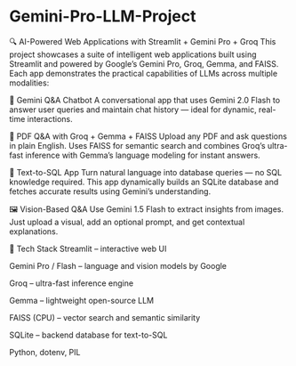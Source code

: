 # Gemini-Pro-LLM-Project
🔍 AI-Powered Web Applications with Streamlit + Gemini Pro + Groq
This project showcases a suite of intelligent web applications built using Streamlit and powered by Google’s Gemini Pro, Groq, Gemma, and FAISS. Each app demonstrates the practical capabilities of LLMs across multiple modalities:

💬 Gemini Q&A Chatbot
A conversational app that uses Gemini 2.0 Flash to answer user queries and maintain chat history — ideal for dynamic, real-time interactions.

📄 PDF Q&A with Groq + Gemma + FAISS
Upload any PDF and ask questions in plain English. Uses FAISS for semantic search and combines Groq’s ultra-fast inference with Gemma’s language modeling for instant answers.

🧠 Text-to-SQL App
Turn natural language into database queries — no SQL knowledge required. This app dynamically builds an SQLite database and fetches accurate results using Gemini’s understanding.

🖼️ Vision-Based Q&A
Use Gemini 1.5 Flash to extract insights from images. Just upload a visual, add an optional prompt, and get contextual explanations.

🚀 Tech Stack
Streamlit – interactive web UI

Gemini Pro / Flash – language and vision models by Google

Groq – ultra-fast inference engine

Gemma – lightweight open-source LLM

FAISS (CPU) – vector search and semantic similarity

SQLite – backend database for text-to-SQL

Python, dotenv, PIL
